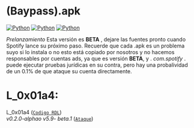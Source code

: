 # (Baypass).apk 
[![Python](https://img.shields.io/badge/-twitter-black?style=flat&logo=twitter&link=https://twitter.com/johnpradooo)](https://twitter.com/johnpradooo)
[![Python](https://img.shields.io/badge/-instagram-Red?style=flat&logo=instagram&link=https://instagram.com/johnpradoo)](https://instagram.com/johnpradoo) 
[![Python](https://img.shields.io/badge/-spotify-black?style=flat&logo=spotify&link=https://open.spotify.com/user/thepradotv)](https://open.spotify.com/user/thepradotv)

*Prelanzamiento*
Esta versión es **BETA** , dejare las fuentes pronto cuando Spotify lance su próximo paso.
Recuerde que cada .apk es un problema suyo si lo instala o no esto está copiado por nosotros y no hacemos responsables por cuentas ads, ya que es versión **BETA**, y . *com.spotify* . puede ejecutar pruebas jurídicas en su contra, pero hay una probalividad de un 0.1% de que ataque su cuenta directamente.


# L_0x01a4:
 L_0x01a4 ([`Codigo RDL`](https://github.com/johnpradoo/spotify.apk/blob/main/a00.java))       
*v0.2.0-alphao v5.9- beta.1* ([`Ataque`](https://github.com/johnpradoo/spotify.apk/blob/main/a00.java))
